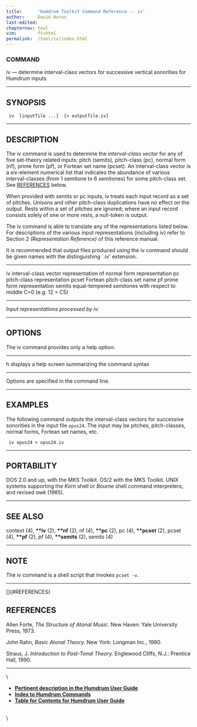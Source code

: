 ```yaml
---
title:		'Humdrum Toolkit Command Reference -- iv'
author:		David Huron
last-edited:	
chapternav:	tool
vim:		ft=html
permalink:	/tool/iv/index.html
---
```



### COMMAND

<span class="tool">iv</span> &mdash; determine interval-class vectors for successive vertical
sonorities for Humdrum inputs

------------------------------------------------------------------------

## SYNOPSIS ##

` iv  [inputfile ...]  [> outputfile.iv]`

------------------------------------------------------------------------

## DESCRIPTION ##

The <span class="tool">iv</span> command is used to determine the *interval-class vector* for
any of five set-theory related inputs: pitch (<span class="rep">semits</span>), pitch-class
(<span class="rep">pc</span>), normal form (<span class="rep">nf</span>), prime form (<span class="rep">pf</span>), or Fortean set name
(<span class="rep">pcset</span>). An interval-class vector is a six-element numerical list
that indicates the abundance of various interval-classes (from 1
semitone to 6 semitones) for some pitch-class set. See
[REFERENCES](#REFERENCES) below.

When provided with <span class="rep">semits</span> or <span class="rep">pc</span> inputs, <span class="tool">iv</span> treats each input
record as a set of pitches. Unisons and other pitch-class duplications
have no effect on the output. Rests within a set of pitches are ignored;
where an input record consists solely of one or more rests, a null-token
is output.

The <span class="tool">iv</span> command is able to translate any of the representations
listed below. For descriptions of the various input representations
(including <span class="rep">iv</span>) refer to Section 2 *(Representation Reference)* of
this reference manual.

It is recommended that output files produced using the <span class="tool">iv</span> command
should be given names with the distinguishing \`.iv\' extension.

------------ --------------------------------------------------------------------
<span class="rep">iv</span>       interval-class vector representation
<span class="rep">nf</span>       normal form representation
<span class="rep">pc</span>       pitch-class representation
<span class="rep">pcset</span>    Fortean pitch-class set name
<span class="rep">pf</span>       prime form representation
<span class="rep">semits</span>   equal-tempered semitones with respect to middle C=0 (e.g. 12 = C5)
------------ --------------------------------------------------------------------

*Input representations processed by <span class="tool">iv</span>.*

------------------------------------------------------------------------

## OPTIONS ##

The <span class="tool">iv</span> command provides only a help option:

-------- -------------------------------------------------------
<span class="option">h</span>   displays a help screen summarizing the command syntax
-------- -------------------------------------------------------

Options are specified in the command line.

------------------------------------------------------------------------

## EXAMPLES ##

The following command outputs the interval-class vectors for successive
sonorities in the input file `opus24`. The input may be pitches,
pitch-classes, normal forms, Fortean set names, etc.

` iv opus24 > opus24.iv`

------------------------------------------------------------------------

## PORTABILITY ##

DOS 2.0 and up, with the MKS Toolkit. OS/2 with the MKS Toolkit. UNIX
systems supporting the *Korn* shell or *Bourne* shell command
interpreters, and revised *awk* (1985).

------------------------------------------------------------------------

## SEE ALSO ##

<span class="tool">context</span> (4), **\*\*iv** (2), **\*\*nf** (2),
<span class="tool">nf</span> (4), **\*\*pc** (2), <span class="tool">pc</span> (4),
**\*\*pcset** (2), <span class="tool">pcset</span> (4), **\*\*pf** (2),
<span class="tool">pf</span> (4), **\*\*semits** (2), <span class="tool">semits</span> (4)

------------------------------------------------------------------------

## NOTE ##

The <span class="tool">iv</span> command is a shell script that invokes `pcset -v`.

------------------------------------------------------------------------

[]{#REFERENCES}

## REFERENCES ##

Allen Forte, *The Structure of Atonal Music.* New Haven: Yale University
Press, 1973.

John Rahn, *Basic Atonal Theory.* New York: Longman Inc., 1980.

Straus, J. *Introduction to Post-Tonal Theory.* Englewood Cliffs, N.J.:
Prentice Hall, 1990.

------------------------------------------------------------------------

\

-   [**Pertinent description in the Humdrum User
    Guide**](../guide34.html#Interval_Vectors_Using_the_iv_Command)
-   [**Index to Humdrum Commands**](../commands.toc.html)
-   [**Table for Contents for Humdrum User Guide**](../guide.toc.html)

\
\
